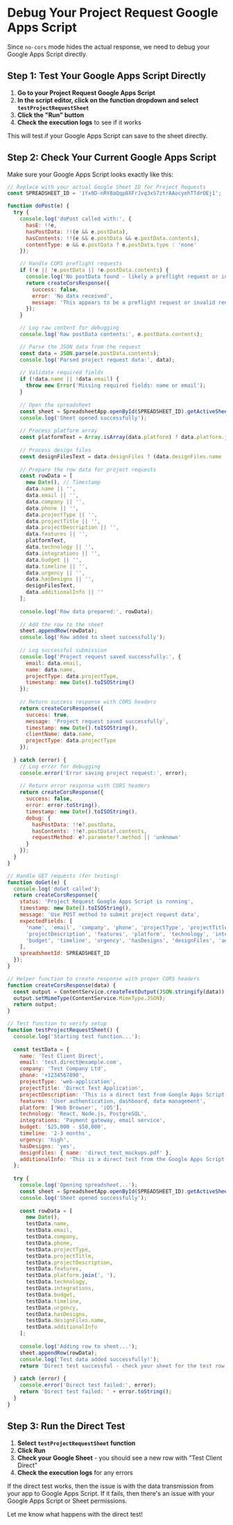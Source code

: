 # Debug Your Project Request Google Apps Script

Since `no-cors` mode hides the actual response, we need to debug your Google Apps Script directly.

## Step 1: Test Your Google Apps Script Directly

1. **Go to your Project Request Google Apps Script**
2. **In the script editor, click on the function dropdown and select `testProjectRequestSheet`**
3. **Click the "Run" button**
4. **Check the execution logs** to see if it works

This will test if your Google Apps Script can save to the sheet directly.

## Step 2: Check Your Current Google Apps Script

Make sure your Google Apps Script looks exactly like this:

```javascript
// Replace with your actual Google Sheet ID for Project Requests
const SPREADSHEET_ID = '1Yx0D-nRY8aQqp8XFrJvq3xS7ztrAAocyehTTdrOEj1';

function doPost(e) {
  try {
    console.log('doPost called with:', {
      hasE: !!e,
      hasPostData: !!(e && e.postData),
      hasContents: !!(e && e.postData && e.postData.contents),
      contentType: e && e.postData ? e.postData.type : 'none'
    });

    // Handle CORS preflight requests
    if (!e || !e.postData || !e.postData.contents) {
      console.log('No postData found - likely a preflight request or invalid request');
      return createCorsResponse({
        success: false,
        error: 'No data received',
        message: 'This appears to be a preflight request or invalid request'
      });
    }

    // Log raw content for debugging
    console.log('Raw postData contents:', e.postData.contents);

    // Parse the JSON data from the request
    const data = JSON.parse(e.postData.contents);
    console.log('Parsed project request data:', data);
    
    // Validate required fields
    if (!data.name || !data.email) {
      throw new Error('Missing required fields: name or email');
    }
    
    // Open the spreadsheet
    const sheet = SpreadsheetApp.openById(SPREADSHEET_ID).getActiveSheet();
    console.log('Sheet opened successfully');
    
    // Process platform array
    const platformText = Array.isArray(data.platform) ? data.platform.join(', ') : (data.platform || '');
    
    // Process design files
    const designFilesText = data.designFiles ? (data.designFiles.name || 'Files uploaded') : 'No files uploaded';
    
    // Prepare the row data for project requests
    const rowData = [
      new Date(), // Timestamp
      data.name || '',
      data.email || '',
      data.company || '',
      data.phone || '',
      data.projectType || '',
      data.projectTitle || '',
      data.projectDescription || '',
      data.features || '',
      platformText,
      data.technology || '',
      data.integrations || '',
      data.budget || '',
      data.timeline || '',
      data.urgency || '',
      data.hasDesigns || '',
      designFilesText,
      data.additionalInfo || ''
    ];
    
    console.log('Row data prepared:', rowData);
    
    // Add the row to the sheet
    sheet.appendRow(rowData);
    console.log('Row added to sheet successfully');
    
    // Log successful submission
    console.log('Project request saved successfully:', {
      email: data.email,
      name: data.name,
      projectType: data.projectType,
      timestamp: new Date().toISOString()
    });
    
    // Return success response with CORS headers
    return createCorsResponse({
      success: true,
      message: 'Project request saved successfully',
      timestamp: new Date().toISOString(),
      clientName: data.name,
      projectType: data.projectType
    });
      
  } catch (error) {
    // Log error for debugging
    console.error('Error saving project request:', error);
    
    // Return error response with CORS headers
    return createCorsResponse({
      success: false,
      error: error.toString(),
      timestamp: new Date().toISOString(),
      debug: {
        hasPostData: !!e?.postData,
        hasContents: !!e?.postData?.contents,
        requestMethod: e?.parameter?.method || 'unknown'
      }
    });
  }
}

// Handle GET requests (for testing)
function doGet(e) {
  console.log('doGet called');
  return createCorsResponse({
    status: 'Project Request Google Apps Script is running',
    timestamp: new Date().toISOString(),
    message: 'Use POST method to submit project request data',
    expectedFields: [
      'name', 'email', 'company', 'phone', 'projectType', 'projectTitle',
      'projectDescription', 'features', 'platform', 'technology', 'integrations',
      'budget', 'timeline', 'urgency', 'hasDesigns', 'designFiles', 'additionalInfo'
    ],
    spreadsheetId: SPREADSHEET_ID
  });
}

// Helper function to create response with proper CORS headers
function createCorsResponse(data) {
  const output = ContentService.createTextOutput(JSON.stringify(data));
  output.setMimeType(ContentService.MimeType.JSON);
  return output;
}

// Test function to verify setup
function testProjectRequestSheet() {
  console.log('Starting test function...');
  
  const testData = {
    name: 'Test Client Direct',
    email: 'test.direct@example.com',
    company: 'Test Company Ltd',
    phone: '+1234567890',
    projectType: 'web-application',
    projectTitle: 'Direct Test Application',
    projectDescription: 'This is a direct test from Google Apps Script editor.',
    features: 'User authentication, dashboard, data management',
    platform: ['Web Browser', 'iOS'],
    technology: 'React, Node.js, PostgreSQL',
    integrations: 'Payment gateway, email service',
    budget: '$25,000 - $50,000',
    timeline: '2-3 months',
    urgency: 'high',
    hasDesigns: 'yes',
    designFiles: { name: 'direct_test_mockups.pdf' },
    additionalInfo: 'This is a direct test from the Google Apps Script editor.'
  };
  
  try {
    console.log('Opening spreadsheet...');
    const sheet = SpreadsheetApp.openById(SPREADSHEET_ID).getActiveSheet();
    console.log('Sheet opened successfully');
    
    const rowData = [
      new Date(),
      testData.name,
      testData.email,
      testData.company,
      testData.phone,
      testData.projectType,
      testData.projectTitle,
      testData.projectDescription,
      testData.features,
      testData.platform.join(', '),
      testData.technology,
      testData.integrations,
      testData.budget,
      testData.timeline,
      testData.urgency,
      testData.hasDesigns,
      testData.designFiles.name,
      testData.additionalInfo
    ];
    
    console.log('Adding row to sheet...');
    sheet.appendRow(rowData);
    console.log('Test data added successfully!');
    return 'Direct test successful - check your sheet for the test row';
    
  } catch (error) {
    console.error('Direct test failed:', error);
    return 'Direct test failed: ' + error.toString();
  }
}
```

## Step 3: Run the Direct Test

1. **Select `testProjectRequestSheet` function**
2. **Click Run**
3. **Check your Google Sheet** - you should see a new row with "Test Client Direct"
4. **Check the execution logs** for any errors

If the direct test works, then the issue is with the data transmission from your app to Google Apps Script. If it fails, then there's an issue with your Google Apps Script or Sheet permissions.

Let me know what happens with the direct test!
